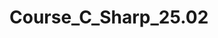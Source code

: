 # Course_C_Sharp_25.02
<!-- Рекомендуемая литература:
<!-- • «C# Полное руководство», Шилдт Г. -->
<!-- • «Программирование на C# для начинающих. Особенности языка», Васильев Алексей Николаевич -->
<!-- • «Разработка обслуживаемых программ на языке C#», Джуст Виссер -->

